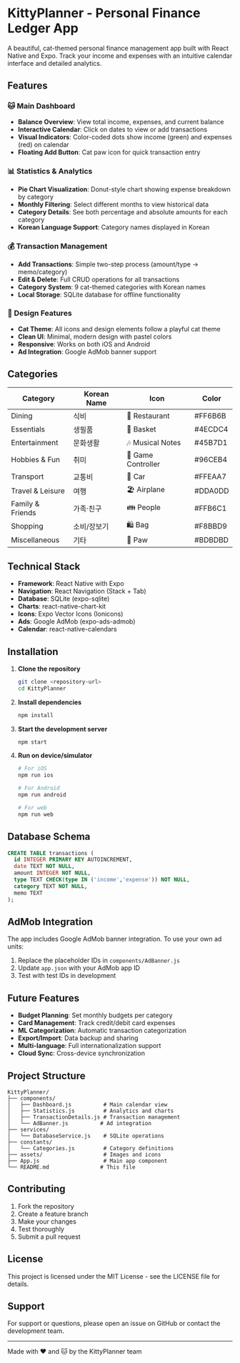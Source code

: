# KittyPlanner - Personal Finance Ledger App

A beautiful, cat-themed personal finance management app built with React Native and Expo. Track your income and expenses with an intuitive calendar interface and detailed analytics.

## Features

### 🐱 Main Dashboard
- **Balance Overview**: View total income, expenses, and current balance
- **Interactive Calendar**: Click on dates to view or add transactions
- **Visual Indicators**: Color-coded dots show income (green) and expenses (red) on calendar
- **Floating Add Button**: Cat paw icon for quick transaction entry

### 📊 Statistics & Analytics
- **Pie Chart Visualization**: Donut-style chart showing expense breakdown by category
- **Monthly Filtering**: Select different months to view historical data
- **Category Details**: See both percentage and absolute amounts for each category
- **Korean Language Support**: Category names displayed in Korean

### 💰 Transaction Management
- **Add Transactions**: Simple two-step process (amount/type → memo/category)
- **Edit & Delete**: Full CRUD operations for all transactions
- **Category System**: 9 cat-themed categories with Korean names
- **Local Storage**: SQLite database for offline functionality

### 🎨 Design Features
- **Cat Theme**: All icons and design elements follow a playful cat theme
- **Clean UI**: Minimal, modern design with pastel colors
- **Responsive**: Works on both iOS and Android
- **Ad Integration**: Google AdMob banner support

## Categories

| Category | Korean Name | Icon | Color |
|----------|-------------|------|-------|
| Dining | 식비 | 🍲 Restaurant | #FF6B6B |
| Essentials | 생필품 | 🛒 Basket | #4ECDC4 |
| Entertainment | 문화생활 | 🎶 Musical Notes | #45B7D1 |
| Hobbies & Fun | 취미 | 🧸 Game Controller | #96CEB4 |
| Transport | 교통비 | 🚌 Car | #FFEAA7 |
| Travel & Leisure | 여행 | 🏖 Airplane | #DDA0DD |
| Family & Friends | 가족·친구 | 👪 People | #FFB6C1 |
| Shopping | 소비/장보기 | 🛍 Bag | #F8BBD9 |
| Miscellaneous | 기타 | 🐾 Paw | #BDBDBD |

## Technical Stack

- **Framework**: React Native with Expo
- **Navigation**: React Navigation (Stack + Tab)
- **Database**: SQLite (expo-sqlite)
- **Charts**: react-native-chart-kit
- **Icons**: Expo Vector Icons (Ionicons)
- **Ads**: Google AdMob (expo-ads-admob)
- **Calendar**: react-native-calendars

## Installation

1. **Clone the repository**
   ```bash
   git clone <repository-url>
   cd KittyPlanner
   ```

2. **Install dependencies**
   ```bash
   npm install
   ```

3. **Start the development server**
   ```bash
   npm start
   ```

4. **Run on device/simulator**
   ```bash
   # For iOS
   npm run ios
   
   # For Android
   npm run android
   
   # For web
   npm run web
   ```

## Database Schema

```sql
CREATE TABLE transactions (
  id INTEGER PRIMARY KEY AUTOINCREMENT,
  date TEXT NOT NULL,
  amount INTEGER NOT NULL,
  type TEXT CHECK(type IN ('income','expense')) NOT NULL,
  category TEXT NOT NULL,
  memo TEXT
);
```

## AdMob Integration

The app includes Google AdMob banner integration. To use your own ad units:

1. Replace the placeholder IDs in `components/AdBanner.js`
2. Update `app.json` with your AdMob app ID
3. Test with test IDs in development

## Future Features

- **Budget Planning**: Set monthly budgets per category
- **Card Management**: Track credit/debit card expenses
- **ML Categorization**: Automatic transaction categorization
- **Export/Import**: Data backup and sharing
- **Multi-language**: Full internationalization support
- **Cloud Sync**: Cross-device synchronization

## Project Structure

```
KittyPlanner/
├── components/
│   ├── Dashboard.js          # Main calendar view
│   ├── Statistics.js         # Analytics and charts
│   ├── TransactionDetails.js # Transaction management
│   └── AdBanner.js          # Ad integration
├── services/
│   └── DatabaseService.js    # SQLite operations
├── constants/
│   └── Categories.js         # Category definitions
├── assets/                   # Images and icons
├── App.js                    # Main app component
└── README.md                # This file
```

## Contributing

1. Fork the repository
2. Create a feature branch
3. Make your changes
4. Test thoroughly
5. Submit a pull request

## License

This project is licensed under the MIT License - see the LICENSE file for details.

## Support

For support or questions, please open an issue on GitHub or contact the development team.

---

Made with ❤️ and 🐱 by the KittyPlanner team
